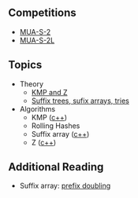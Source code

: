 ## Competitions

- [MUA-S-2][muas2]
- [MUA-S-2L][muas2l]


## Topics

- Theory
  - [KMP and Z][kmp_theory]
  - [Suffix trees, sufix arrays, tries][sufix_theory] 
- Algorithms
  - KMP ([c++][kmp_cpp])
  - Rolling Hashes
  - Suffix array ([c++][sufix_cpp])
  - Z ([c++][z_cpp])

## Additional Reading
- Suffix array: [prefix doubling][read_prefix_doubling]
  
  
     

[muas2]: https://vjudge.net/contest/305652
[muas2l]: https://vjudge.net/contest/305818
[kmp_theory]: https://github.com/mua-uniandes/subjects_material/blob/master/Strings/slides/MUA_strings_kmp_z.pdf
[sufix_theory]: https://github.com/mua-uniandes/subjects_material/blob/master/Strings/slides/MUA_string_1.pdf
[kmp_cpp]: https://github.com/mua-uniandes/subjects_material/blob/master/Strings/C%2B%2B/kmp.cpp
[sufix_cpp]: https://github.com/mua-uniandes/subjects_material/blob/master/Strings/C%2B%2B/SuffixArray.cpp
[z_cpp]: https://github.com/mua-uniandes/subjects_material/blob/master/Strings/C%2B%2B/z.cpp
[read_prefix_doubling]: https://pdfs.semanticscholar.org/f219/a32d131bf12e05b4118ef93553bf0b9ca53e.pdf
